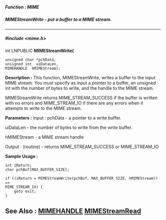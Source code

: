 ##### Function : MIME
##### MIMEStreamWrite - put a buffer to a MIME stream.
---
##### #include <mime.h>
int LNPUBLIC **MIMEStreamWrite(**

	unsigned char *pchData,
	unsigned int  uiDataLen,
	MIMEHANDLE  hMIMEStream);
**Description :**
This function, MIMEStreamWrite, writes a buffer to the input MIME stream.  You 
must specify as input a pointer to a buffer, an unsigned int with the number of 
bytes to write, and the handle to the MIME stream.

MIMEStreamWrite returns MIME_STREAM_SUCCESS if the buffer is written with no 
errors and MIME_STREAM_IO if there are any errors when it attempts to write to 
the MIME stream.

**Parameters :**
Input :
pchData  -  a pointer to a write buffer.

uiDataLen  -  the number of bytes to write from the write buffer.

hMIMEStream  -  a MIME stream handle

Output :
(routine)  -  returns MIME_STREAM_SUCCESS or MIME_STREAM_IO


**Sample Usage :**
```
int iReturn;
char pchBuf[MAX_BUFFER_SIZE];

if ((iReturn = MIMEStreamWrite(pchBuf, MAX_BUFFER_SIZE, hMIMEStream)) == 
MIME_STREAM_IO) {
	goto exit;
}

```
**See Also :**
[MIMEHANDLE](D:/md_files/MIMEHANDLE.md)
[MIMEStreamRead](D:/md_files/MIMEStreamRead.md)
---
